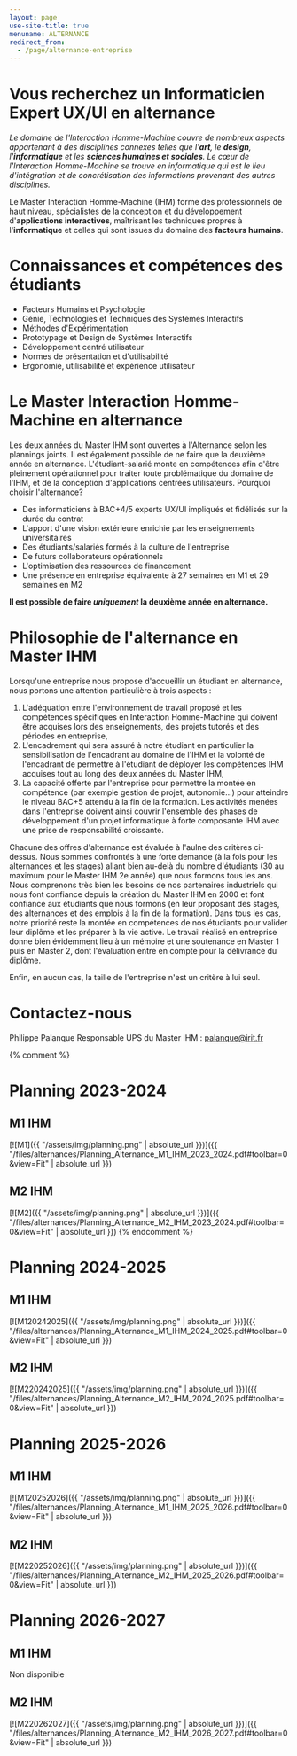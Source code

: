 ```yaml
---
layout: page
use-site-title: true
menuname: ALTERNANCE
redirect_from:
  - /page/alternance-entreprise
---
```


# Vous recherchez un Informaticien Expert UX/UI en alternance

*Le domaine de l'Interaction Homme-Machine couvre de nombreux aspects appartenant à des disciplines connexes 
telles que l'**art**, le **design**, l'**informatique** et les **sciences humaines et sociales**. Le cœur de l'Interaction Homme-Machine se trouve en informatique qui est le lieu d'intégration et de concrétisation des informations provenant des autres disciplines.*

Le Master Interaction Homme-Machine (IHM) forme des professionnels de haut niveau, 
spécialistes de la conception et du développement d'**applications interactives**, maîtrisant les techniques 
propres à l'**informatique** et celles qui sont issues du domaine des **facteurs humains**.

# Connaissances et compétences des étudiants

* Facteurs Humains et Psychologie
* Génie, Technologies et Techniques des Systèmes Interactifs
* Méthodes d'Expérimentation
* Prototypage et Design de Systèmes Interactifs
* Développement centré utilisateur
* Normes de présentation et d'utilisabilité
* Ergonomie, utilisabilité et expérience utilisateur

 
# Le Master Interaction Homme-Machine en alternance

Les deux années du Master IHM sont ouvertes à l'Alternance selon les plannings joints. Il est également possible de ne faire que la deuxième année en alternance. L'étudiant-salarié monte en compétences afin d'être pleinement opérationnel pour traiter toute problématique du domaine de l'IHM, et de la conception d'applications centrées utilisateurs.
Pourquoi choisir l'alternance?

* Des informaticiens à BAC+4/5 experts UX/UI impliqués et fidélisés sur la durée du contrat
* L'apport d'une vision extérieure enrichie par les enseignements universitaires
* Des étudiants/salariés formés à la culture de l'entreprise
* De futurs collaborateurs opérationnels
* L'optimisation des ressources de financement
* Une présence en entreprise équivalente à 27 semaines en M1 et 29 semaines en M2

**Il est possible de faire _uniquement_ la deuxième année en alternance.**

# Philosophie de l'alternance en Master IHM

Lorsqu'une entreprise nous propose d'accueillir un étudiant en alternance, nous portons une attention particulière à trois aspects :

1. L'adéquation entre l'environnement de travail proposé et les compétences spécifiques en Interaction Homme-Machine qui doivent être acquises lors des enseignements, des projets tutorés et des périodes en entreprise,
2. L'encadrement qui sera assuré à notre étudiant en particulier la sensibilisation de l'encadrant au domaine de l'IHM et la volonté de l'encadrant de permettre à l'étudiant de déployer les compétences IHM acquises tout au long des deux années du Master IHM,
3. La capacité offerte par l'entreprise pour permettre la montée en compétence (par exemple gestion de projet, autonomie…) pour atteindre le niveau BAC+5 attendu à la fin de la formation. Les activités menées dans l'entreprise doivent ainsi couvrir l'ensemble des phases de développement d'un projet informatique à forte composante IHM avec une prise de responsabilité croissante.

Chacune des offres d'alternance est évaluée à l'aulne des critères ci-dessus. Nous sommes confrontés à une forte demande (à la fois pour les alternances et les stages) allant bien au-delà du nombre d'étudiants (30 au maximum pour le Master IHM 2e année) que nous formons tous les ans. Nous comprenons très bien les besoins de nos partenaires industriels qui nous font confiance depuis la création du Master IHM en 2000 et font confiance aux étudiants que nous formons (en leur proposant des stages, des alternances et des emplois à la fin de la formation).
Dans tous les cas, notre priorité reste la montée en compétences de nos étudiants pour valider leur diplôme et les préparer à la vie active. Le travail réalisé en entreprise donne bien évidemment lieu à un mémoire et une soutenance en Master 1 puis en Master 2, dont l'évaluation entre en compte pour la délivrance du diplôme.

Enfin, en aucun cas, la taille de l'entreprise n'est un critère à lui seul.

# Contactez-nous

Philippe Palanque Responsable UPS du Master IHM : palanque@irit.fr

{% comment %}
# Planning 2023-2024

## M1 IHM 

[![M1]({{ "/assets/img/planning.png" | absolute_url }})]({{ "/files/alternances/Planning_Alternance_M1_IHM_2023_2024.pdf#toolbar=0&amp;view=Fit" | absolute_url }})

## M2 IHM 

[![M2]({{ "/assets/img/planning.png" | absolute_url }})]({{ "/files/alternances/Planning_Alternance_M2_IHM_2023_2024.pdf#toolbar=0&amp;view=Fit" | absolute_url }})
{% endcomment %}

# Planning 2024-2025

## M1 IHM

[![M120242025]({{ "/assets/img/planning.png" | absolute_url }})]({{ "/files/alternances/Planning_Alternance_M1_IHM_2024_2025.pdf#toolbar=0&amp;view=Fit" | absolute_url }})

## M2 IHM 
[![M220242025]({{ "/assets/img/planning.png" | absolute_url }})]({{ "/files/alternances/Planning_Alternance_M2_IHM_2024_2025.pdf#toolbar=0&amp;view=Fit" | absolute_url }})

# Planning 2025-2026

## M1 IHM

[![M120252026]({{ "/assets/img/planning.png" | absolute_url }})]({{ "/files/alternances/Planning_Alternance_M1_IHM_2025_2026.pdf#toolbar=0&amp;view=Fit" | absolute_url }})

## M2 IHM 

[![M220252026]({{ "/assets/img/planning.png" | absolute_url }})]({{ "/files/alternances/Planning_Alternance_M2_IHM_2025_2026.pdf#toolbar=0&amp;view=Fit" | absolute_url }})

# Planning 2026-2027

## M1 IHM

Non disponible

## M2 IHM

[![M220262027]({{ "/assets/img/planning.png" | absolute_url }})]({{ "/files/alternances/Planning_Alternance_M2_IHM_2026_2027.pdf#toolbar=0&amp;view=Fit" | absolute_url }})

